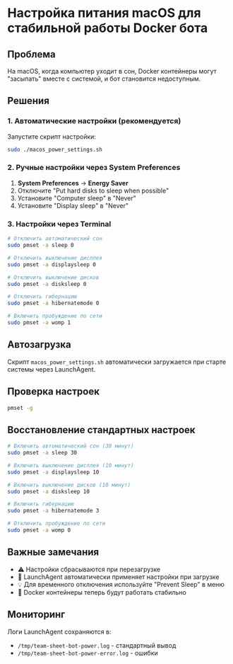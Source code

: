 # Настройка питания macOS для стабильной работы Docker бота

## Проблема
На macOS, когда компьютер уходит в сон, Docker контейнеры могут "засыпать" вместе с системой, и бот становится недоступным.

## Решения

### 1. Автоматические настройки (рекомендуется)
Запустите скрипт настройки:
```bash
sudo ./macos_power_settings.sh
```

### 2. Ручные настройки через System Preferences
1. **System Preferences** → **Energy Saver**
2. Отключите "Put hard disks to sleep when possible"
3. Установите "Computer sleep" в "Never"
4. Установите "Display sleep" в "Never"

### 3. Настройки через Terminal
```bash
# Отключить автоматический сон
sudo pmset -a sleep 0

# Отключить выключение дисплея
sudo pmset -a displaysleep 0

# Отключить выключение дисков
sudo pmset -a disksleep 0

# Отключить гибернацию
sudo pmset -a hibernatemode 0

# Включить пробуждение по сети
sudo pmset -a womp 1
```

## Автозагрузка
Скрипт `macos_power_settings.sh` автоматически загружается при старте системы через LaunchAgent.

## Проверка настроек
```bash
pmset -g
```

## Восстановление стандартных настроек
```bash
# Включить автоматический сон (30 минут)
sudo pmset -a sleep 30

# Включить выключение дисплея (10 минут)
sudo pmset -a displaysleep 10

# Включить выключение дисков (10 минут)
sudo pmset -a disksleep 10

# Включить гибернацию
sudo pmset -a hibernatemode 3

# Отключить пробуждение по сети
sudo pmset -a womp 0
```

## Важные замечания
- ⚠️ Настройки сбрасываются при перезагрузке
- 🔄 LaunchAgent автоматически применяет настройки при загрузке
- 💡 Для временного отключения используйте "Prevent Sleep" в меню
- 🚀 Docker контейнеры теперь будут работать стабильно

## Мониторинг
Логи LaunchAgent сохраняются в:
- `/tmp/team-sheet-bot-power.log` - стандартный вывод
- `/tmp/team-sheet-bot-power-error.log` - ошибки
